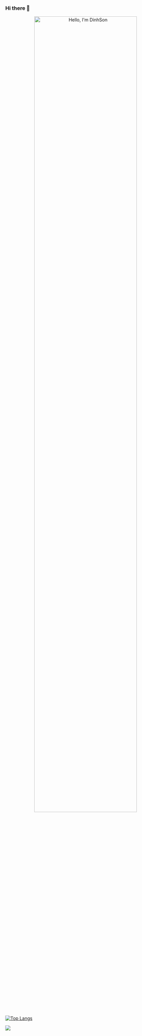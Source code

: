 ### Hi there 👋

<p align="center"><a href="https://anuraghazra.github.io"><img width="80%" alt="Hello, I'm DinhSon " src="./assets/gh-readme-header.png" /></a></p>


[![Top Langs](https://github-readme-stats.vercel.app/api/top-langs/?username=DinhSonpro12&layout=donut)]()

<a href="https://github.com/anuraghazra/github-readme-stats">
  <img align="center" src="https://github-readme-stats.vercel.app/api/pin/?username=DinhSonpro12&repo=Clone_homePage_YouTube_ReactJS&theme=buefy" />
</a>

<!--
**DinhSonpro12/DinhSonpro12** is a ✨ _special_ ✨ repository because its `README.md` (this file) appears on your GitHub profile.

Here are some ideas to get you started:

- 🔭 I’m currently working on ...
- 🌱 I’m currently learning ...
- 👯 I’m looking to collaborate on ...
- 🤔 I’m looking for help with ...
- 💬 Ask me about ...
- 📫 How to reach me: ...
- 😄 Pronouns: ...
- ⚡ Fun fact: ...
-->
